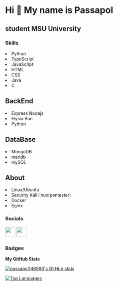 Hi 👋 My name is Passapol
=========================

student MSU University
------------------------------

### Skills
<div>
  <li>Python</li>
  <li>TypeScript</li>
  <li>JavaScript</li>
  <li>HTML</li>
  <li>CSS</li>
  <li>Java</li>
  <li>C</li>
</div>

## BackEnd
<div>
  <li>Express Nodejs</li>
  <li>Elysia Bun</li>
  <li>Python</li>
</div>

## DataBase
<div>
  <li>MongoDB</li>
  <li>maridb</li>
  <li>mySQL</li>
</div>

## About
<div>
  <li>Linux/Ubuntu</li>
  <li>Security Kali linux(pentester)</li>
  <li>Docker</li>
  <li>Eginx </li>
</div>

### Socials

<p align="left"> <a href="https://www.facebook.com/timganez/" target="_blank" rel="noreferrer"><img src="https://raw.githubusercontent.com/danielcranney/readme-generator/main/public/icons/socials/facebook.svg" width="32" height="32" /></a> <a href="https://www.github.com/passapol146990" target="_blank" rel="noreferrer"><img src="https://raw.githubusercontent.com/danielcranney/readme-generator/main/public/icons/socials/github.svg" width="32" height="32" /></a></p>

### Badges

<b>My GitHub Stats</b>

<a href="http://www.github.com/passapol146990"><img src="https://github-readme-stats.vercel.app/api?username=passapol146990&show_icons=true&hide=&count_private=true&title_color=0891b2&text_color=ffffff&icon_color=0891b2&bg_color=1c1917&hide_border=true&show_icons=true" alt="passapol146990's GitHub stats" /></a>

<a href="https://github.com/passapol146990" align="left"><img src="https://github-readme-stats.vercel.app/api/top-langs/?username=passapol146990&langs_count=10&title_color=0891b2&text_color=ffffff&icon_color=0891b2&bg_color=1c1917&hide_border=true&locale=en&custom_title=Top%20%Languages" alt="Top Languages" /></a>
